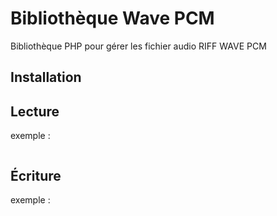 # Bibliothèque Wave PCM

Bibliothèque PHP pour gérer les fichier audio RIFF WAVE PCM

## Installation

## Lecture

exemple :

```
```

## Écriture

exemple :

```
```
